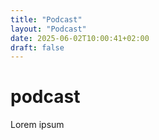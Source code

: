 ```yaml
---
title: "Podcast"
layout: "Podcast"
date: 2025-06-02T10:00:41+02:00
draft: false
---
```


# podcast

Lorem ipsum